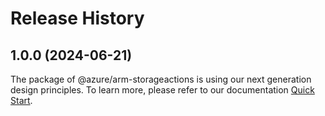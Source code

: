 # Release History
    
## 1.0.0 (2024-06-21)

The package of @azure/arm-storageactions is using our next generation design principles. To learn more, please refer to our documentation [Quick Start](https://aka.ms/azsdk/js/mgmt/quickstart).
